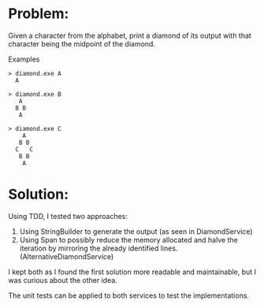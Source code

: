 # Problem: 
Given a character from the alphabet, print a diamond of its output with that character being the midpoint of the diamond.

Examples

    > diamond.exe A
      A

    > diamond.exe B
       A
      B B
       A

    > diamond.exe C
        A
       B B
      C   C
       B B
        A


# Solution:

Using TDD, I tested two approaches:
1. Using StringBuilder to generate the output (as seen in DiamondService)
2. Using Span<T> to possibly reduce the memory allocated and halve the iteration by mirroring the already identified lines. (AlternativeDiamondService)

I kept both as I found the first solution more readable and maintainable, but I was curious about the other idea. 

The unit tests can be applied to both services to test the implementations.
